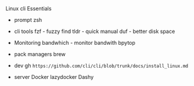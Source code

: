 Linux cli Essentials

- prompt
zsh

- cli tools
fzf - fuzzy find
tldr - quick manual
duf - better disk space

- Monitoring
bandwhich - monitor bandwith
bpytop

- pack managers
brew



- dev
gh `https://github.com/cli/cli/blob/trunk/docs/install_linux.md`


- server
Docker
lazydocker
Dashy

